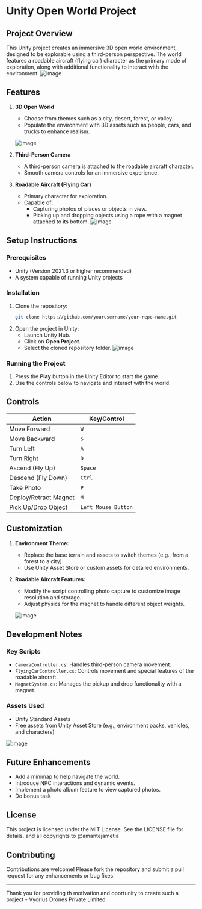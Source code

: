 # Unity Open World Project

## Project Overview
This Unity project creates an immersive 3D open world environment, designed to be explorable using a third-person perspective. The world features a roadable aircraft (flying car) character as the primary mode of exploration, along with additional functionality to interact with the environment.
![image](https://github.com/user-attachments/assets/851973cd-f270-4812-b68d-afe9d9d4114b)

## Features
1. **3D Open World**
   - Choose from themes such as a city, desert, forest, or valley.
   - Populate the environment with 3D assets such as people, cars, and trucks to enhance realism.

    ![image](https://github.com/user-attachments/assets/6b47fec2-6902-473e-af0a-5b893c5b7584)


2. **Third-Person Camera**
   - A third-person camera is attached to the roadable aircraft character.
   - Smooth camera controls for an immersive experience.

3. **Roadable Aircraft (Flying Car)**
   - Primary character for exploration.
   - Capable of:
     - Capturing photos of places or objects in view.
     - Picking up and dropping objects using a rope with a magnet attached to its bottom.
  ![image](https://github.com/user-attachments/assets/8cdb2f5e-28eb-4e62-916b-570145197d9b)


## Setup Instructions

### Prerequisites
- Unity (Version 2021.3 or higher recommended)
- A system capable of running Unity projects

### Installation
1. Clone the repository:
   ```bash
   git clone https://github.com/yourusername/your-repo-name.git
   ```
2. Open the project in Unity:
   - Launch Unity Hub.
   - Click on **Open Project**.
   - Select the cloned repository folder.
  ![image](https://github.com/user-attachments/assets/8c058474-dedf-40cb-923a-76cbc23b7898)


### Running the Project
1. Press the **Play** button in the Unity Editor to start the game.
2. Use the controls below to navigate and interact with the world.

## Controls
| Action                  | Key/Control           |
|-------------------------|-----------------------|
| Move Forward            | `W`                  |
| Move Backward           | `S`                  |
| Turn Left               | `A`                  |
| Turn Right              | `D`                  |
| Ascend (Fly Up)         | `Space`              |
| Descend (Fly Down)      | `Ctrl`               |
| Take Photo              | `P`                  |
| Deploy/Retract Magnet   | `M`                  |
| Pick Up/Drop Object     | `Left Mouse Button`  |

## Customization
1. **Environment Theme:**
   - Replace the base terrain and assets to switch themes (e.g., from a forest to a city).
   - Use Unity Asset Store or custom assets for detailed environments.

2. **Roadable Aircraft Features:**
   - Modify the script controlling photo capture to customize image resolution and storage.
   - Adjust physics for the magnet to handle different object weights.
  
   ![image](https://github.com/user-attachments/assets/d2682bdb-f87a-406d-9e33-869989a7971d)


## Development Notes
### Key Scripts
- `CameraController.cs`: Handles third-person camera movement.
- `FlyingCarController.cs`: Controls movement and special features of the roadable aircraft.
- `MagnetSystem.cs`: Manages the pickup and drop functionality with a magnet.

### Assets Used
- Unity Standard Assets
- Free assets from Unity Asset Store (e.g., environment packs, vehicles, and characters)

![image](https://github.com/user-attachments/assets/95e49caf-cb51-4533-aaa8-9a4d3d59b86f)


## Future Enhancements
- Add a minimap to help navigate the world.
- Introduce NPC interactions and dynamic events.
- Implement a photo album feature to view captured photos.
- Do bonus task

## License
This project is licensed under the MIT License. See the LICENSE file for details.
and all copyrights to @amantejametla

## Contributing
Contributions are welcome! Please fork the repository and submit a pull request for any enhancements or bug fixes.

---
Thank you for providing th motivation and oportunity to create such a project - Vyorius Drones Private Limited
